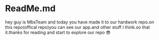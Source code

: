 # ReadMe.md

hey guy is MbsTeam and today you have made it to our hardwork repo.on this repo(offical repo)you can see our app.and other stuff i think.so that it.thanks for reading and start to explore our repo 😎
